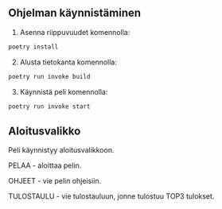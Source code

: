 ## Ohjelman käynnistäminen

1. Asenna riippuvuudet komennolla:
```bash
poetry install
```

2. Alusta tietokanta komennolla:
```bash
poetry run invoke build
```

3. Käynnistä peli komennolla:
```bash
poetry run invoke start
```

## Aloitusvalikko

Peli käynnistyy aloitusvalikkoon. 

PELAA - aloittaa pelin.

OHJEET - vie pelin ohjeisiin.

TULOSTAULU - vie tulostauluun, jonne tulostuu TOP3 tulokset.
